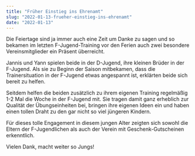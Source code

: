 ```yaml
---
title: "Früher Einstieg ins Ehrenamt"
slug: "2022-01-13-frueher-einstieg-ins-ehrenamt"
date: "2022-01-13"
---
```

Die Feiertage sind ja immer auch eine Zeit um Danke zu sagen und so bekamen im letzten F-Jugend-Training vor den Ferien auch zwei besondere Vereinsmitglieder ein Präsent überreicht.


Jannis und Yann spielen beide in der D-Jugend, ihre kleinen Brüder in der F-Jugend. Als sie zu Beginn der Saison mitbekamen, dass die Trainersituation in der F-Jugend etwas angespannt ist, erklärten beide sich bereit zu helfen.


Seitdem helfen die beiden zusätzlich zu ihrem eigenen Training regelmäßig 1-2 Mal die Woche in der F-Jugend mit. Sie tragen damit ganz erheblich zur Qualität der Übungseinheiten bei, bringen ihre eigenen Ideen ein und haben einen tollen Draht zu den gar nicht so viel jüngeren Kindern.



Für dieses tolle Engagement in diesem jungen Alter zeigten sich sowohl die Eltern der F-Jugendlichen als auch der Verein mit Geschenk-Gutscheinen erkenntlich.


Vielen Dank, macht weiter so Jungs!
